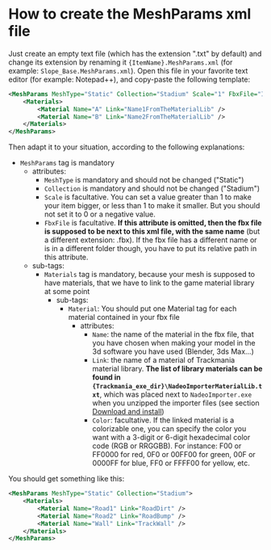 # How to create the MeshParams xml file

Just create an empty text file (which has the extension ".txt" by default) and change its extension by renaming it `{ItemName}.MeshParams.xml` (for example: `Slope_Base.MeshParams.xml`).
Open this file in your favorite text editor (for example: Notepad++), and copy-paste the following template:

```xml
<MeshParams MeshType="Static" Collection="Stadium" Scale="1" FbxFile="ItemName.fbx">
	<Materials>
		<Material Name="A" Link="Name1FromTheMaterialLib" />
		<Material Name="B" Link="Name2FromTheMaterialLib" />
	</Materials>
</MeshParams>
```

Then adapt it to your situation, according to the following explanations:
- `MeshParams` tag is mandatory
	- attributes:
		- `MeshType` is mandatory and should not be changed ("Static")
		- `Collection` is mandatory and should not be changed ("Stadium")
		- `Scale` is facultative. You can set a value greater than 1 to make your item bigger, or less than 1 to make it smaller. But you should not set it to 0 or a negative value.
		- `FbxFile` is facultative. **If this attribute is omitted, then the fbx file is supposed to be next to this xml file, with the same name** (but a different extension: .fbx). If the fbx file has a different name or is in a different folder though, you have to put its relative path in this attribute.
	- sub-tags:
		- `Materials` tag is mandatory, because your mesh is supposed to have materials, that we have to link to the game material library at some point
			- sub-tags:
				- `Material`: You should put one Material tag for each material contained in your fbx file
					- attributes:
						- `Name`: the name of the material in the fbx file, that you have chosen when making your model in the 3d software you have used (Blender, 3ds Max...)
						- `Link`: the name of a material of Trackmania material library. **The list of library materials can be found in `{Trackmania_exe_dir}\NadeoImporterMaterialLib.txt`**, which was placed next to `NadeoImporter.exe` when you unzipped the importer files (see section [Download and install])
						- `Color`: facultative. If the linked material is a colorizable one, you can specify the color you want with a 3-digit or 6-digit hexadecimal color code (RGB or RRGGBB). For instance: F00 or FF0000 for red, 0F0 or 00FF00 for green, 00F or 0000FF for blue, FF0 or FFFF00 for yellow, etc.

You should get something like this:

```xml
<MeshParams MeshType="Static" Collection="Stadium">
	<Materials>
		<Material Name="Road1" Link="RoadDirt" />
		<Material Name="Road2" Link="RoadBump" />
		<Material Name="Wall" Link="TrackWall" />
	</Materials>
</MeshParams>
```

[Download and install]: ../01-download-and-install/
